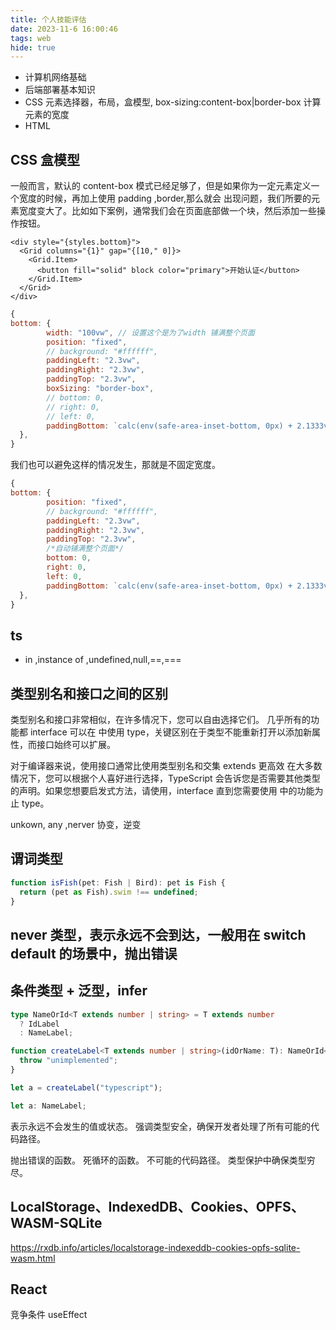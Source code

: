 ```yaml
---
title: 个人技能评估
date: 2023-11-6 16:00:46
tags: web
hide: true
---
```


- 计算机网络基础
- 后端部署基本知识
- CSS
  元素选择器，布局，盒模型, box-sizing:content-box|border-box 计算元素的宽度
- HTML

## CSS 盒模型

一般而言，默认的 content-box 模式已经足够了，但是如果你为一定元素定义一个宽度的时候，再加上使用 padding ,border,那么就会
出现问题，我们所要的元素宽度变大了。比如如下案例，通常我们会在页面底部做一个块，然后添加一些操作按钮。

```tsx
<div style="{styles.bottom}">
  <Grid columns="{1}" gap="{[10," 0]}>
    <Grid.Item>
      <button fill="solid" block color="primary">开始认证</button>
    </Grid.Item>
  </Grid>
</div>
```

```js
{
bottom: {
        width: "100vw", // 设置这个是为了width 铺满整个页面
        position: "fixed",
        // background: "#ffffff",
        paddingLeft: "2.3vw",
        paddingRight: "2.3vw",
        paddingTop: "2.3vw",
        boxSizing: "border-box",
        // bottom: 0,
        // right: 0,
        // left: 0,
        paddingBottom: `calc(env(safe-area-inset-bottom, 0px) + 2.1333vw)`,
  },
}


```

我们也可以避免这样的情况发生，那就是不固定宽度。

```js
{
bottom: {
        position: "fixed",
        // background: "#ffffff",
        paddingLeft: "2.3vw",
        paddingRight: "2.3vw",
        paddingTop: "2.3vw",
        /*自动铺满整个页面*/
        bottom: 0,
        right: 0,
        left: 0,
        paddingBottom: `calc(env(safe-area-inset-bottom, 0px) + 2.1333vw)`,
  },
}

```

## ts

- in ,instance of ,undefined,null,==,===

## 类型别名和接口之间的区别

类型别名和接口非常相似，在许多情况下，您可以自由选择它们。 几乎所有的功能都 interface 可以在 中使用 type，关键区别在于类型不能重新打开以添加新属性，而接口始终可以扩展。

对于编译器来说，使用接口通常比使用类型别名和交集 extends 更高效
在大多数情况下，您可以根据个人喜好进行选择，TypeScript 会告诉您是否需要其他类型的声明。如果您想要启发式方法，请使用，interface 直到您需要使用 中的功能为止 type。

unkown, any ,nerver 协变，逆变

## 谓词类型

```ts
function isFish(pet: Fish | Bird): pet is Fish {
  return (pet as Fish).swim !== undefined;
}
```

## never 类型，表示永远不会到达，一般用在 switch default 的场景中，抛出错误

## 条件类型 + 泛型，infer

```ts
type NameOrId<T extends number | string> = T extends number
  ? IdLabel
  : NameLabel;

function createLabel<T extends number | string>(idOrName: T): NameOrId<T> {
  throw "unimplemented";
}

let a = createLabel("typescript");

let a: NameLabel;
```

表示永远不会发生的值或状态。
强调类型安全，确保开发者处理了所有可能的代码路径。

抛出错误的函数。
死循环的函数。
不可能的代码路径。
类型保护中确保类型穷尽。

## LocalStorage、IndexedDB、Cookies、OPFS、WASM-SQLite

https://rxdb.info/articles/localstorage-indexeddb-cookies-opfs-sqlite-wasm.html

## React

竞争条件 useEffect

```

```
